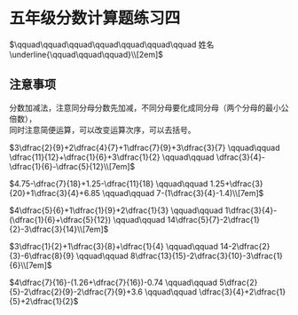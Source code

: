 # 五年级分数计算题练习四

$\qquad\qquad\qquad\qquad\qquad\qquad\qquad  姓名 \underline{\qquad\qquad\qquad}\\[2em]$

## 注意事项

分数加减法，注意同分母分数先加减，不同分母要化成同分母（两个分母的最小公倍数），   
同时注意简便运算，可以改变运算次序，可以去括号。  

$3\dfrac{2}{9}+2\dfrac{4}{7}+1\dfrac{7}{9}+3\dfrac{3}{7} \qquad\qquad \dfrac{11}{12}+\dfrac{1}{6}+3\dfrac{1}{2} \qquad\qquad \dfrac{3}{4}-\dfrac{1}{6}-\dfrac{5}{12}\\[7em]$

$4.75-\dfrac{7}{18}+1.25-\dfrac{11}{18} \qquad\qquad 1.25+\dfrac{3}{20}+1\dfrac{3}{4}+6.85 \qquad\qquad 7-(1\dfrac{3}{4}-1.4)\\[7em]$

$4\dfrac{5}{6}+1\dfrac{1}{9}+2\dfrac{1}{3} \qquad\qquad 1\dfrac{3}{4}-(\dfrac{1}{6}+\dfrac{5}{12}) \qquad\qquad 14\dfrac{5}{7}-2\dfrac{1}{2}-3\dfrac{3}{14}\\[7em]$

$3\dfrac{1}{2}+1\dfrac{3}{8}+\dfrac{1}{4} \qquad\qquad 14-2\dfrac{2}{3}-6\dfrac{8}{9} \qquad\qquad 8\dfrac{13}{15}-2\dfrac{3}{10}-3\dfrac{1}{6}\\[7em]$

$4\dfrac{7}{16}-(1.26+\dfrac{7}{16})-0.74 \qquad\qquad 5\dfrac{2}{5}-2\dfrac{2}{9}-2\dfrac{7}{9}+3.6 \qquad\qquad \dfrac{3}{4}+2\dfrac{1}{5}+2\dfrac{1}{2}$

